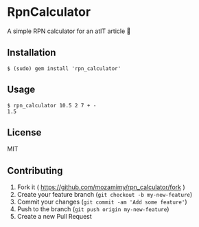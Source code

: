 # RpnCalculator

A simple RPN calculator for an atIT article :rabbit:

## Installation

```shell
$ (sudo) gem install 'rpn_calculator'
```

## Usage

```shell
$ rpn_calculator 10.5 2 7 + -
1.5
```

## License

MIT

## Contributing

1. Fork it ( https://github.com/mozamimy/rpn_calculator/fork )
2. Create your feature branch (`git checkout -b my-new-feature`)
3. Commit your changes (`git commit -am 'Add some feature'`)
4. Push to the branch (`git push origin my-new-feature`)
5. Create a new Pull Request
